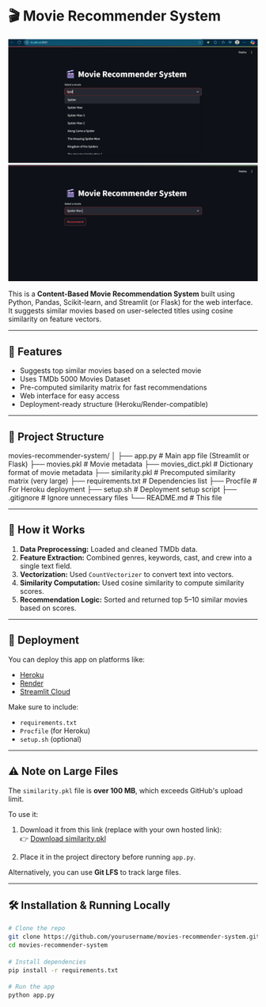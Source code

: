 # 🎬 Movie Recommender System
![Movie Recommender Screenshot](https://github.com/TusharKotian/Movies-Recommendation-website/blob/main/Screenshot%202025-07-17%20103519.png?raw=true)
![Movie Recommender UI Screenshot](https://github.com/TusharKotian/Movies-Recommendation-website/blob/main/Screenshot%202025-07-17%20103728.png?raw=true)

This is a **Content-Based Movie Recommendation System** built using Python, Pandas, Scikit-learn, and Streamlit (or Flask) for the web interface. It suggests similar movies based on user-selected titles using cosine similarity on feature vectors.

---

## 📌 Features

- Suggests top similar movies based on a selected movie
- Uses TMDb 5000 Movies Dataset
- Pre-computed similarity matrix for fast recommendations
- Web interface for easy access
- Deployment-ready structure (Heroku/Render-compatible)

---

## 📁 Project Structure

movies-recommender-system/
│
├── app.py # Main app file (Streamlit or Flask)
├── movies.pkl # Movie metadata
├── movies_dict.pkl # Dictionary format of movie metadata
├── similarity.pkl # Precomputed similarity matrix (very large)
├── requirements.txt # Dependencies list
├── Procfile # For Heroku deployment
├── setup.sh # Deployment setup script
├── .gitignore # Ignore unnecessary files
└── README.md # This file



---

## 🧠 How it Works

1. **Data Preprocessing:** Loaded and cleaned TMDb data.
2. **Feature Extraction:** Combined genres, keywords, cast, and crew into a single text field.
3. **Vectorization:** Used `CountVectorizer` to convert text into vectors.
4. **Similarity Computation:** Used cosine similarity to compute similarity scores.
5. **Recommendation Logic:** Sorted and returned top 5–10 similar movies based on scores.

---

## 🚀 Deployment

You can deploy this app on platforms like:

- [Heroku](https://www.heroku.com/)
- [Render](https://render.com/)
- [Streamlit Cloud](https://streamlit.io/cloud)

Make sure to include:
- `requirements.txt`
- `Procfile` (for Heroku)
- `setup.sh` (optional)

---

## ⚠️ Note on Large Files

The `similarity.pkl` file is **over 100 MB**, which exceeds GitHub's upload limit.

To use it:

1. Download it from this link (replace with your own hosted link):  
   👉 [Download similarity.pkl](https://drive.google.com/drive/folders/10o4-ZXzSK1_lSCaadch4AayIvj2DLPCp?usp=drive_link)

2. Place it in the project directory before running `app.py`.

Alternatively, you can use **Git LFS** to track large files.

---

## 🛠 Installation & Running Locally

```bash
# Clone the repo
git clone https://github.com/yourusername/movies-recommender-system.git
cd movies-recommender-system

# Install dependencies
pip install -r requirements.txt

# Run the app
python app.py

